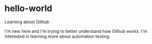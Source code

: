 # hello-world
Learning about Github

I'm new here and I'm trying to better understand how Github works.  I'm interested in learning more about automation testing.
